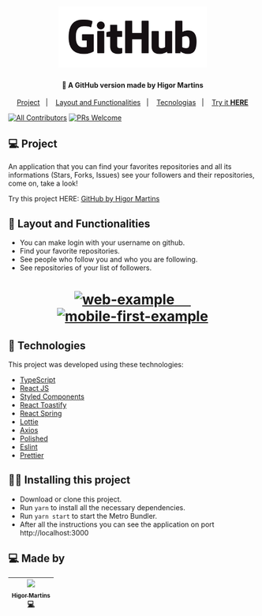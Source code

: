 <h1 align="center">
    <img alt="LogoGitHub" src=".github/logo/GitHub_Logo.png" width="300px" />
</h1>

<h4 align="center">
  🚀 A GitHub version made by Higor Martins
</h4>

<p align="center">
  <a href="#-project">Project</a>&nbsp;&nbsp;&nbsp;|&nbsp;&nbsp;&nbsp;
  <a href="#-layout-and-functionalities">Layout and Functionalities</a>&nbsp;&nbsp;&nbsp;|&nbsp;&nbsp;&nbsp;
  <a href="#-technologies">Tecnologias</a>&nbsp;&nbsp;&nbsp;|&nbsp;&nbsp;&nbsp;
  <a href="https://higorhms-github.netlify.com/" target="_blank">Try it <strong>HERE</strong></a>
</p>

[![All Contributors](https://img.shields.io/badge/All_contributors-1-green.svg?style=flat-square)](./CONTRIBUTORS.md)
[![PRs Welcome](https://img.shields.io/badge/PRs-Welcome-brightgreen.svg?style=flat-square)](http://makeapullrequest.com)

## 💻 Project

An application that you can find your favorites repositories and all its informations (Stars, Forks, Issues) see your followers and their repositories, come on, take a look!

Try this project HERE: 
[GitHub by Higor Martins](https://higorhms-github.netlify.app/)

## 🔖 Layout and Functionalities

- You can make login with your username on github.
- Find your favorite repositories.
- See people who follow you and who you are following.
- See repositories of your list of followers.

<h1 align="center" >
  <a target="_blank" href="https://higorhms-github.netlify.app/">
      <img src="https://user-images.githubusercontent.com/44821959/84213303-aba8bc80-aa96-11ea-91b4-e9984eda83ec.gif" width="600" alt="web-example"/>
    &nbsp;&nbsp;&nbsp;&nbsp;
  </a>
    <a target="_blank" href="https://higorhms-github.netlify.app/">
      <img src="https://user-images.githubusercontent.com/44821959/84213720-cdef0a00-aa97-11ea-83f1-3509d400b3b9.gif" width="200" alt="mobile-first-example"/>
   </a>
</h1>

## 🚀 Technologies

This project was developed using these technologies:

- [TypeScript](https://www.typescriptlang.org/)
- [React JS](https://reactjs.org/docs/context.html)
- [Styled Components](https://styled-components.com/)
- [React Toastify](https://www.npmjs.com/package/react-toastify)
- [React Spring](https://www.react-spring.io/)
- [Lottie](https://lottiefiles.com/)
- [Axios](https://github.com/axios/axios)
- [Polished](https://polished.js.org/)
- [Eslint](https://eslint.org/)
- [Prettier](https://prettier.io/)

## 🏃‍♂️ Installing this project

- Download or clone this project.
- Run `yarn` to install all the necessary dependencies.
- Run `yarn start` to start the Metro Bundler.
- After all the instructions you can see the application on port http://localhost:3000

## 💻 Made by

| [<img src="https://avatars3.githubusercontent.com/u/44821959?s=460&u=3d09f94c26b0fd9b9ed57670c62db54fa3ae0a83&v=4" width="100px;"/><br /><sub><b>Higor Martins</b></sub>](https://www.linkedin.com/in/higormartinsdasilva/)<br /> [💻](https://github.com/MegaHack-Shawee/Mobile "Full Stack Developer") |
| :---: |

